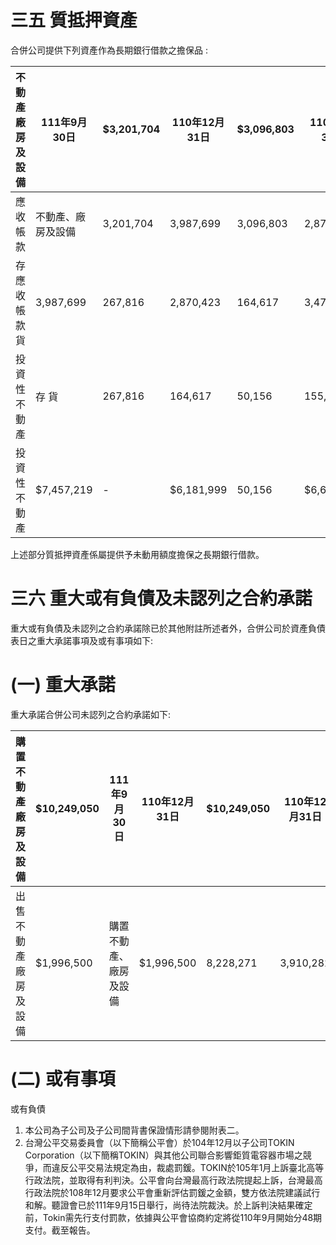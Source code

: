 # 三五 質抵押資產

合併公司提供下列資產作為長期銀行借款之擔保品 :

|不動產 廠房及設備|111年9月30日|$3,201,704|110年12月31日|$3,096,803|110年9月30日|$2,971,307| |
|---|---|---|---|---|---|---|---|
|應收帳款|不動產、廠房及設備|3,201,704|3,987,699|3,096,803|2,870,423|$2,971,307|3,478,251|
|存應收帳款貨|3,987,699|267,816|2,870,423|164,617|3,478,251|155,102| |
|投資性不動產|存 貨|267,816|164,617|50,156|155,102|50,964| |
|投資性不動產|$7,457,219|-|$6,181,999|50,156|$6,655,624|50,964| |

上述部分質抵押資產係屬提供予未動用額度擔保之長期銀行借款。

# 三六 重大或有負債及未認列之合約承諾

重大或有負債及未認列之合約承諾除已於其他附註所述者外，合併公司於資產負債表日之重大承諾事項及或有事項如下:

# (一) 重大承諾

重大承諾合併公司未認列之合約承諾如下:

|購置不動產 廠房及設備|$10,249,050|111年9月30日|110年12月31日|$10,249,050|110年12月31日|$8,228,271|110年9月30日|$3,910,282|-|
|---|---|---|---|---|---|---|---|---|---|
|出售不動產 廠房及設備|$1,996,500|購置不動產、廠房及設備|$1,996,500|8,228,271|3,910,282|-|-| | |

# (二) 或有事項

或有負債

1. 本公司為子公司及子公司間背書保證情形請參閱附表二。
2. 台灣公平交易委員會（以下簡稱公平會）於104年12月以子公司TOKIN Corporation（以下簡稱TOKIN）與其他公司聯合影響鉅質電容器市場之競爭，而違反公平交易法規定為由，裁處罰鍰。TOKIN於105年1月上訴臺北高等行政法院，並取得有利判決。公平會向台灣最高行政法院提起上訴，台灣最高行政法院於108年12月要求公平會重新評估罰鍰之金額，雙方依法院建議試行和解。聽證會已於111年9月15日舉行，尚待法院裁決。於上訴判決結果確定前，Tokin需先行支付罰款，依據與公平會協商約定將從110年9月開始分48期支付。截至報告。
